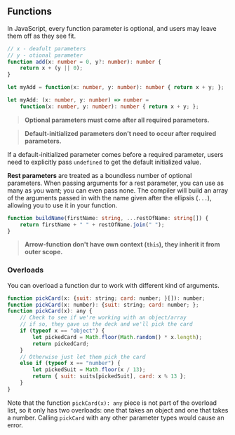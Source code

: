 ## Functions
In JavaScript, every function parameter is optional, and users may leave them off as they see fit.
```typescript
// x - deafult parameters
// y - otional parameter
function add(x: number = 0, y?: number): number {
    return x + (y || 0);
}

let myAdd = function(x: number, y: number): number { return x + y; };

let myAdd: (x: number, y: number) => number =
    function(x: number, y: number): number { return x + y; };
```

> __Optional parameters must come after all required parameters.__

> __Default-initialized parameters don’t need to occur after required parameters.__

If a default-initialized parameter comes before a required parameter, users need to explicitly pass `undefined` to get the default initialized value.

__Rest parameters__ are treated as a boundless number of optional parameters. When passing arguments for a rest parameter, you can use as many as you want; you can even pass none. The compiler will build an array of the arguments passed in with the name given after the ellipsis (`...`), allowing you to use it in your function.

```typescript
function buildName(firstName: string, ...restOfName: string[]) {
    return firstName + " " + restOfName.join(" ");
}
```

> __Arrow-function don't have own context (`this`), they inherit it from outer scope.__

### Overloads
You can overload a function dur to work with different kind of arguments.

```javascript
function pickCard(x: {suit: string; card: number; }[]): number;
function pickCard(x: number): {suit: string; card: number; };
function pickCard(x): any {
    // Check to see if we're working with an object/array
    // if so, they gave us the deck and we'll pick the card
    if (typeof x == "object") {
        let pickedCard = Math.floor(Math.random() * x.length);
        return pickedCard;
    }
    // Otherwise just let them pick the card
    else if (typeof x == "number") {
        let pickedSuit = Math.floor(x / 13);
        return { suit: suits[pickedSuit], card: x % 13 };
    }
}
```
Note that the function `pickCard(x): any` piece is not part of the overload list, so it only has two overloads: one that takes an object and one that takes a number. Calling `pickCard` with any other parameter types would cause an error.